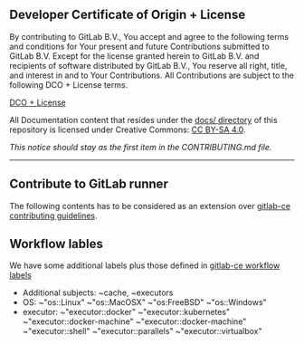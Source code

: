 ## Developer Certificate of Origin + License

By contributing to GitLab B.V., You accept and agree to the following terms and
conditions for Your present and future Contributions submitted to GitLab B.V.
Except for the license granted herein to GitLab B.V. and recipients of software
distributed by GitLab B.V., You reserve all right, title, and interest in and to
Your Contributions. All Contributions are subject to the following DCO + License
terms.

[DCO + License](https://gitlab.com/gitlab-org/dco/blob/master/README.md)

All Documentation content that resides under the [docs/ directory](/docs) of this
repository is licensed under Creative Commons:
[CC BY-SA 4.0](https://creativecommons.org/licenses/by-sa/4.0/).

_This notice should stay as the first item in the CONTRIBUTING.md file._

---

## Contribute to GitLab runner

The following contents has to be considered as an extension over [gitlab-ce contributing guidelines](https://gitlab.com/gitlab-org/gitlab-ce/blob/master/CONTRIBUTING.md).

## Workflow lables

We have some additional labels plus those defined in [gitlab-ce workflow labels](https://gitlab.com/gitlab-org/gitlab-ce/blob/master/CONTRIBUTING.md#workflow-labels) 

- Additional subjects: ~cache, ~executors
- OS: ~"os::Linux" ~"os::MacOSX" ~"os:FreeBSD" ~"os::Windows" 
- executor: ~"executor::docker" ~"executor::kubernetes" ~"executor::docker\-machine" ~"executor::docker\-machine" ~"executor::shell" ~"executor::parallels" ~"executor::virtualbox" 

